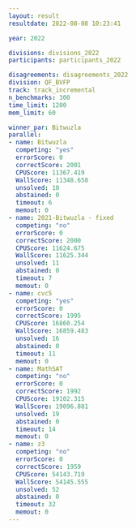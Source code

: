 ```yaml
---
layout: result
resultdate: 2022-08-08 10:23:41

year: 2022

divisions: divisions_2022
participants: participants_2022

disagreements: disagreements_2022
division: QF_BVFP
track: track_incremental
n_benchmarks: 300
time_limit: 1200
mem_limit: 60

winner_par: Bitwuzla
parallel:
- name: Bitwuzla
  competing: "yes"
  errorScore: 0
  correctScore: 2001
  CPUScore: 11367.419
  WallScore: 11348.658
  unsolved: 10
  abstained: 0
  timeout: 6
  memout: 0
- name: 2021-Bitwuzla - fixed
  competing: "no"
  errorScore: 0
  correctScore: 2000
  CPUScore: 11624.675
  WallScore: 11625.344
  unsolved: 11
  abstained: 0
  timeout: 7
  memout: 0
- name: cvc5
  competing: "yes"
  errorScore: 0
  correctScore: 1995
  CPUScore: 16860.254
  WallScore: 16859.483
  unsolved: 16
  abstained: 0
  timeout: 11
  memout: 0
- name: MathSAT
  competing: "no"
  errorScore: 0
  correctScore: 1992
  CPUScore: 19102.315
  WallScore: 19096.881
  unsolved: 19
  abstained: 0
  timeout: 14
  memout: 0
- name: z3
  competing: "no"
  errorScore: 0
  correctScore: 1959
  CPUScore: 54143.719
  WallScore: 54145.555
  unsolved: 52
  abstained: 0
  timeout: 32
  memout: 0
---
```

